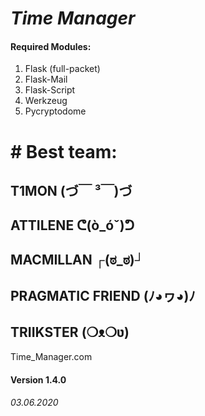 # _Time Manager_
#### Required Modules:
1) Flask (full-packet)
2) Flask-Mail
3) Flask-Script
4) Werkzeug
5) Pycryptodome

#  # Best team:
## T1MON (づ￣ ³￣)づ 
## ATTILENE ᕦ(ò_óˇ)ᕤ    
## MACMILLAN ┌(ಠ_ಠ)┘ 
## PRAGMATIC FRIEND (ﾉ◕ヮ◕)ﾉ 
## TRIIKSTER (❍ᴥ❍ʋ) 

Time_Manager.com

#### Version 1.4.0
###### 03.06.2020